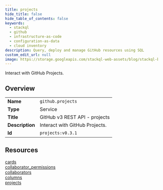 ```yaml
---
title: projects
hide_title: false
hide_table_of_contents: false
keywords:
  - stackql
  - github
  - infrastructure-as-code
  - configuration-as-data
  - cloud inventory
description: Query, deploy and manage GitHub resources using SQL
custom_edit_url: null
image: https://storage.googleapis.com/stackql-web-assets/blog/stackql-blog-post-featured-image.png
---
```

Interact with GitHub Projects.  
    

## Overview
<table><tbody>
<tr><td><b>Name</b></td><td><code>github.projects</code></td></tr>
<tr><td><b>Type</b></td><td>Service</td></tr>
<tr><td><b>Title</b></td><td>GitHub v3 REST API - projects</td></tr>
<tr><td><b>Description</b></td><td>Interact with GitHub Projects.</td></tr>
<tr><td><b>Id</b></td><td><code>projects:v0.3.1</code></td></tr>
</tbody></table>

## Resources
<div class="row">
<div class="providerDocColumn">
<a href="/providers/github/projects/cards/">cards</a><br />
<a href="/providers/github/projects/collaborator_permissions/">collaborator_permissions</a><br />
<a href="/providers/github/projects/collaborators/">collaborators</a><br />
</div>
<div class="providerDocColumn">
<a href="/providers/github/projects/columns/">columns</a><br />
<a href="/providers/github/projects/projects/">projects</a><br />
</div>
</div>
